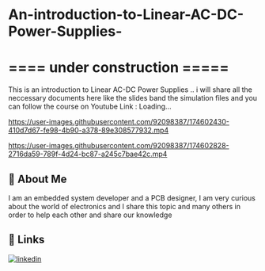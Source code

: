 
# An-introduction-to-Linear-AC-DC-Power-Supplies- 

# ==== under construction ===== 
This is an introduction to Linear AC-DC Power Supplies .. i will share all the neccessary documents here like the slides band the simulation files and you can follow the course on Youtube 
Link : Loading...


https://user-images.githubusercontent.com/92098387/174602430-410d7d67-fe98-4b90-a378-89e308577932.mp4




https://user-images.githubusercontent.com/92098387/174602828-2716da59-789f-4d24-bc87-a245c7bae42c.mp4




## 🚀 About Me
I am an embedded system developer and a PCB designer, I am very curious about the world of electronics and I share this topic and many others in order to help each other and share our knowledge
## 🔗 Links
[![linkedin](https://img.shields.io/badge/linkedin-0A66C2?style=for-the-badge&logo=linkedin&logoColor=white)](https://www.linkedin.com/in/yasser-jamli-718582206/)


